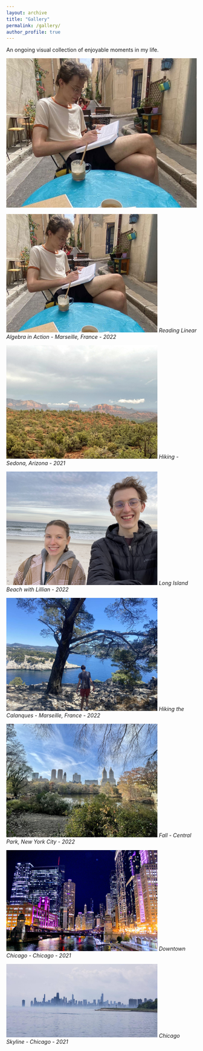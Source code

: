 ```yaml
---
layout: archive
title: "Gallery"
permalink: /gallery/
author_profile: true
---
```


An ongoing visual collection of enjoyable moments in my life.


![example 1{caption=Example caption - here's a picture from my recent trip to Wyoming.}](/images/marseilles.jpg)



<p>
    <img src="/images/marseilles.jpg" alt="drawing" width="400">
   <em>            Reading Linear Algebra in Action - Marseille, France - 2022</em>
</p>


<p>
    <img src="/images/arizona.jpg"  alt="drawing"  width="400">
    <em>            Hiking - Sedona, Arizona - 2021</em>
</p>

<p>
    <img src="/images/beach.jpg" alt="drawing"  width="400">
    <em>            Long Island Beach with Lillian - 2022</em>
</p>

<p>
    <img src="/images/calnques.jpg" alt="drawing"   width="400">
    <em>            Hiking the Calanques - Marseille, France - 2022</em>
</p>

<p>
    <img src="/images/central_park.jpg" alt="drawing"  width="400">
    <em>            Fall - Central Park, New York City - 2022</em>
</p>

<p>
    <img src="/images/chicago.jpg" alt="drawing"  width="400">
    <em>            Downtown Chicago - Chicago - 2021</em>
</p>

<p>
    <img src="/images/chicago2.jpg" alt="drawing"  width="400">
    <em>            Chicago Skyline - Chicago - 2021</em>
</p>



